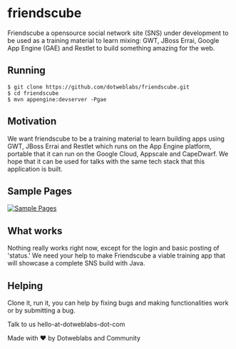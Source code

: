 # friendscube

Friendscube a opensource social network site (SNS) under development to be used as a training material to learn mixing: GWT, JBoss Errai, Google App Engine (GAE) and Restlet  to build something amazing for the web.

## Running

```
$ git clone https://github.com/dotweblabs/friendscube.git
$ cd friendscube
$ mvn appengine:devserver -Pgae
```

## Motivation

We want friendscube to be a training material to learn building apps using GWT, JBoss Errai and Restlet which runs on the App Engine platform, portable that it can run on the Google Cloud, Appscale and CapeDwarf. We hope that it can be used for talks with the same tech stack that this application is built. 

## Sample Pages

[![Sample Pages](http://i.giphy.com/11QURwXSJ8HwJi.gif)](https://youtu.be/sC5YSGCOWnc)

## What works

Nothing really works right now, except for the login and basic posting of 'status.' We need your help to make Friendscube a viable training app that will showcase a complete SNS build with Java. 

## Helping

Clone it, run it, you can help by fixing bugs and making functionalities work or by submitting a bug. 

Talk to us hello-at-dotweblabs-dot-com




Made with ♥ by Dotweblabs and Community
